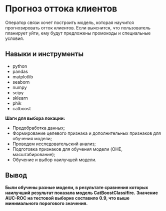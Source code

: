 # Прогноз оттока клиентов

Оператор связи хочет построить модель, которая научится прогнозировать отток клиентов. Если выяснится, что пользователь планирует уйти, ему будут предложены промокоды и специальные условия.

## Навыки и инструменты
- python
- pandas
- matplotlib
- seaborn
- numpy
- scipy
- sklearn
- phik
- catboost
  
**Шаги для выбора локации:**

- Предобработка данных;
- Формирование целевого признака и дополнительных признаков для обучения модели;
- Проведем исследовательский анализ;
- Подготовка признаков для обучения модели (OHE, масштабирование);
- Обучение и выбор наилучшей модели.

## Вывод

**Были обучены разные модели, в результате сравнения которых наилучший результат показала модель CatBoostClassifire.**
**Значение AUC-ROC на тестовой выборке составило 0.9, что выше минимального порогового значения.**

